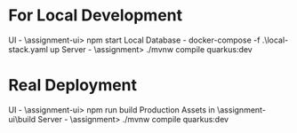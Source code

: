 # For Local Development
UI - \assignment-ui> npm start
Local Database - docker-compose -f .\local-stack.yaml up
Server - \assignment> ./mvnw compile quarkus:dev

# Real Deployment
UI - \assignment-ui> npm run build
Production Assets in \assignment-ui\build
Server - \assignment> ./mvnw compile quarkus:dev